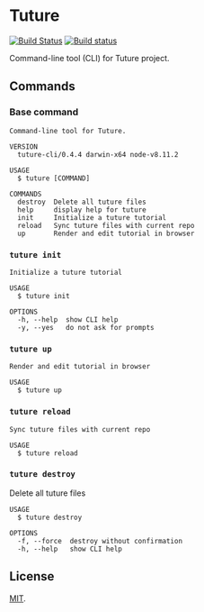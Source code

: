 # Tuture

[![Build Status](https://travis-ci.com/tutureproject/cli.svg?branch=master)](https://travis-ci.com/tutureproject/cli)
[![Build status](https://ci.appveyor.com/api/projects/status/j1l7dkyhhyxfjdyr?svg=true)](https://ci.appveyor.com/project/mRcfps/tuture)

Command-line tool (CLI) for Tuture project.

## Commands

### Base command

```
Command-line tool for Tuture.

VERSION
  tuture-cli/0.4.4 darwin-x64 node-v8.11.2

USAGE
  $ tuture [COMMAND]

COMMANDS
  destroy  Delete all tuture files
  help     display help for tuture
  init     Initialize a tuture tutorial
  reload   Sync tuture files with current repo
  up       Render and edit tutorial in browser
```

### `tuture init`

```
Initialize a tuture tutorial

USAGE
  $ tuture init

OPTIONS
  -h, --help  show CLI help
  -y, --yes   do not ask for prompts
```

### `tuture up`

```
Render and edit tutorial in browser

USAGE
  $ tuture up
```

### `tuture reload`

```
Sync tuture files with current repo

USAGE
  $ tuture reload
```

### `tuture destroy`

Delete all tuture files

```
USAGE
  $ tuture destroy

OPTIONS
  -f, --force  destroy without confirmation
  -h, --help   show CLI help
```

## License

[MIT](LICENSE).

